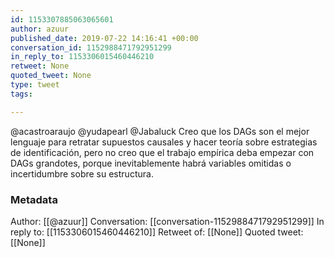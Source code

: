 ```yaml
---
id: 1153307885063065601
author: azuur
published_date: 2019-07-22 14:16:41 +00:00
conversation_id: 1152988471792951299
in_reply_to: 1153306015460446210
retweet: None
quoted_tweet: None
type: tweet
tags:

---
```


@acastroaraujo @yudapearl @Jabaluck Creo que los DAGs son el mejor lenguaje para retratar supuestos causales y hacer teoría sobre estrategias de identificación, pero no creo que el trabajo empírica deba empezar con DAGs grandotes, porque inevitablemente habrá variables omitidas o incertidumbre sobre su estructura.

### Metadata

Author: [[@azuur]]
Conversation: [[conversation-1152988471792951299]]
In reply to: [[1153306015460446210]]
Retweet of: [[None]]
Quoted tweet: [[None]]
